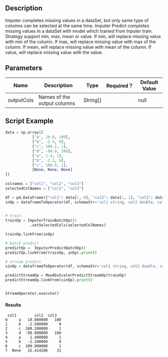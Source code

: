 ## Description
Imputer completes missing values in a dataSet, but only same type of columns can be selected at the same time.
 Imputer Predict completes missing values in a dataSet with model which trained from Inputer train.
 Strategy support min, max, mean or value.
 If min, will replace missing value with min of the column.
 If max, will replace missing value with max of the column.
 If mean, will replace missing value with mean of the column.
 If value, will replace missing value with the value.

## Parameters
| Name | Description | Type | Required？ | Default Value |
| --- | --- | --- | --- | --- |
| outputCols | Names of the output columns | String[] |  | null |


## Script Example

```python
data = np.array([
            ["a", 10.0, 100],
            ["b", -2.5, 9],
            ["c", 100.2, 1],
            ["d", -99.9, 100],
            ["a", 1.4, 1],
            ["b", -2.2, 9],
            ["c", 100.9, 1],
            [None, None, None]
])
             
colnames = ["col1", "col2", "col3"]
selectedColNames = ["col2", "col3"]

df = pd.DataFrame({"col1": data[:, 0], "col2": data[:, 1], "col3": data[:, 2]})
inOp = dataframeToOperator(df, schemaStr='col1 string, col2 double, col3 long', op_type='batch')
         

# train
trainOp = ImputerTrainBatchOp()\
           .setSelectedCols(selectedColNames)

trainOp.linkFrom(inOp)

# batch predict
predictOp =  ImputerPredictBatchOp()
predictOp.linkFrom(trainOp, inOp).print()

# stream predict
sinOp = dataframeToOperator(df, schemaStr='col1 string, col2 double, col3 long', op_type='stream')

predictStreamOp = MaxAbsScalerPredictStreamOp(trainOp)
predictStreamOp.linkFrom(sinOp).print()


StreamOperator.execute()
```

#### Results

```
 col1        col2  col3
0     a   10.000000   100
1     b   -2.500000     9
2     c  100.200000     1
3     d  -99.900000   100
4     a    1.400000     1
5     b   -2.200000     9
6     c  100.900000     1
7  None   15.414286    31
```








